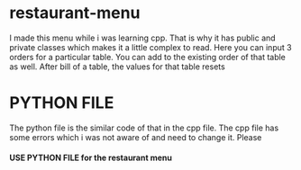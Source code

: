 # restaurant-menu
I made this menu while i was learning cpp. That is why it has public and private classes which makes it a little complex to read. Here you can input 3 orders for a particular table. You can add to the existing order of that table as well. After bill of a table, the values for that table resets 

# PYTHON FILE
The python file is the similar code of that in the cpp file. The cpp file has some errors which i was not aware of and need to change it. Please 
#### USE PYTHON FILE for the restaurant menu
